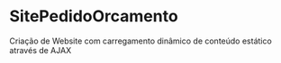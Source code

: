 # SitePedidoOrcamento
Criação de Website com carregamento dinâmico de conteúdo estático através de AJAX  
